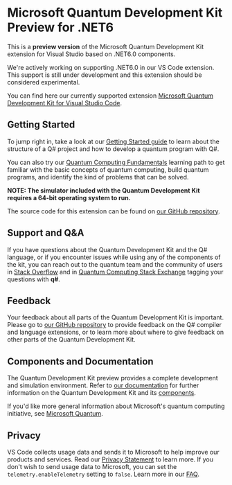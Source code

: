 # Microsoft Quantum Development Kit Preview for .NET6

This is a **preview version** of the Microsoft Quantum Development Kit extension for Visual Studio based on .NET6.0 components.

We're actively working on supporting .NET6.0 in our VS Code extension. This support is still under development and this extension should be considered experimental.

You can find here our currently supported extension [Microsoft Quantum Development Kit for Visual Studio Code](https://marketplace.visualstudio.com/items?itemName=quantum.quantum-devkit-vscode).

## Getting Started

To jump right in, take a look at our [Getting Started guide](https://docs.microsoft.com/azure/quantum/install-get-started-qdk) to learn about the structure of a Q# project and how to develop a quantum program with Q#.

You can also try our [Quantum Computing Fundamentals](https://aka.ms/learnqc) learning path to get familiar with the basic concepts of quantum computing, build quantum programs, and identify the kind of problems that can be solved.

**NOTE: The simulator included with the Quantum Development Kit requires a 64-bit operating system to run.**

The source code for this extension can be found on [our GitHub repository](https://github.com/microsoft/qsharp-compiler).

## Support and Q&A

If you have questions about the Quantum Development Kit and the Q# language, or if you encounter issues while using any of the components of the kit, you can reach out to the quantum team and the community of users in [Stack Overflow](https://stackoverflow.com/questions/tagged/q%23) and in [Quantum Computing Stack Exchange](https://quantumcomputing.stackexchange.com/questions/tagged/q%23) tagging your questions with **q#**.

## Feedback

Your feedback about all parts of the Quantum Development Kit is important. Please go to [our GitHub repository](https://github.com/microsoft/qsharp-compiler) to provide feedback on the Q# compiler and language extensions, or to learn more about where to give feedback on other parts of the Quantum Development Kit.

## Components and Documentation

The Quantum Development Kit preview provides a complete development and simulation environment.
Refer to [our documentation](https://docs.microsoft.com/azure/quantum) for further information on the Quantum Development Kit and its [components](https://docs.microsoft.com/azure/quantum/overview-what-is-qsharp-and-qdk).

If you'd like more general information about Microsoft's quantum computing initiative, see [Microsoft Quantum](https://www.microsoft.com/quantum/).

## Privacy

VS Code collects usage data and sends it to Microsoft to help improve our products and services. Read our [Privacy Statement](https://go.microsoft.com/fwlink/?LinkID=528096&clcid=0x409) to learn more. If you don't wish to send usage data to Microsoft, you can set the `telemetry.enableTelemetry` setting to `false`. Learn more in our [FAQ](https://code.visualstudio.com/docs/supporting/faq#_how-to-disable-telemetry-reporting).
